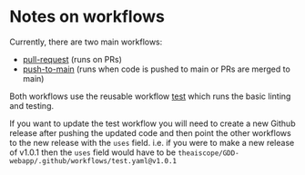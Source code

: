 # Notes on workflows

Currently, there are two main workflows:
- [pull-request](workflows/pull-request.yaml) (runs on PRs)
- [push-to-main](workflows/push-to-main.yaml) (runs when code is pushed to main or PRs are merged to main)

Both workflows use the reusable workflow [test](workflows/test.yaml) which runs the basic linting and testing. 

If you want to update the test workflow you will need to create a new Github release after pushing the updated code and then point the other workflows to the new release with the `uses` field.
i.e. if you were to make a new release of v1.0.1 then the `uses` field would have to be `theaiscope/GDD-webapp/.github/workflows/test.yaml@v1.0.1`